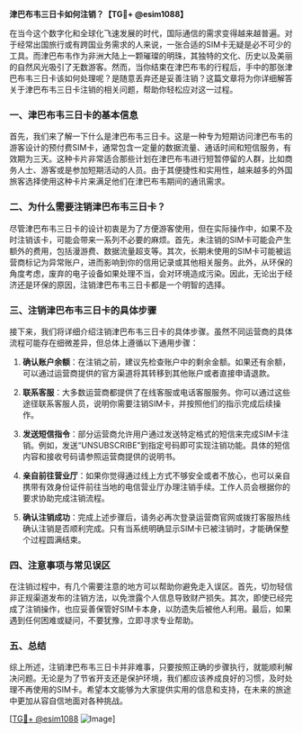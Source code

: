 **津巴布韦三日卡如何注销？【TG💪+ @esim1088】**

在当今这个数字化和全球化飞速发展的时代，国际通信的需求变得越来越普遍。对于经常出国旅行或有跨国业务需求的人来说，一张合适的SIM卡无疑是必不可少的工具。而津巴布韦作为非洲大陆上一颗璀璨的明珠，其独特的文化、历史以及美丽的自然风光吸引了无数游客。然而，当你结束在津巴布韦的行程后，手中的那张津巴布韦三日卡该如何处理呢？是随意丢弃还是妥善注销？这篇文章将为你详细解答关于津巴布韦三日卡注销的相关问题，帮助你轻松应对这一过程。

### 一、津巴布韦三日卡的基本信息

首先，我们来了解一下什么是津巴布韦三日卡。这是一种专为短期访问津巴布韦的游客设计的预付费SIM卡，通常包含一定量的数据流量、通话时间和短信服务，有效期为三天。这种卡片非常适合那些计划在津巴布韦进行短暂停留的人群，比如商务人士、游客或是参加短期活动的人员。由于其便捷性和实用性，越来越多的外国旅客选择使用这种卡片来满足他们在津巴布韦期间的通讯需求。

### 二、为什么需要注销津巴布韦三日卡？

尽管津巴布韦三日卡的设计初衷是为了方便游客使用，但在实际操作中，如果不及时注销该卡，可能会带来一系列不必要的麻烦。首先，未注销的SIM卡可能会产生额外的费用，包括漫游费、数据流量超支等。其次，长期未使用的SIM卡可能被运营商标记为异常账户，进而影响到你的信用记录或其他相关服务。此外，从环保的角度考虑，废弃的电子设备如果处理不当，会对环境造成污染。因此，无论出于经济还是环保的原因，注销津巴布韦三日卡都是一个明智的选择。

### 三、注销津巴布韦三日卡的具体步骤

接下来，我们将详细介绍注销津巴布韦三日卡的具体步骤。虽然不同运营商的具体流程可能存在细微差异，但总体上遵循以下通用步骤：

1. **确认账户余额**：在注销之前，建议先检查账户中的剩余金额。如果还有余额，可以通过运营商提供的官方渠道将其转移到其他账户或者直接申请退款。

2. **联系客服**：大多数运营商都提供了在线客服或电话客服服务。你可以通过这些途径联系客服人员，说明你需要注销SIM卡，并按照他们的指示完成后续操作。

3. **发送短信指令**：部分运营商允许用户通过发送特定格式的短信来完成SIM卡注销。例如，发送“UNSUBSCRIBE”到指定号码即可实现注销功能。具体的短信内容和接收号码请参照运营商提供的说明书。

4. **亲自前往营业厅**：如果你觉得通过线上方式不够安全或者不放心，也可以亲自携带有效身份证件前往当地的电信营业厅办理注销手续。工作人员会根据你的要求协助完成注销流程。

5. **确认注销成功**：完成上述步骤后，请务必再次登录运营商官网或拨打客服热线确认注销是否顺利完成。只有当系统明确显示SIM卡已被注销时，才能确保整个过程圆满结束。

### 四、注意事项与常见误区

在注销过程中，有几个需要注意的地方可以帮助你避免走入误区。首先，切勿轻信非正规渠道发布的注销方法，以免泄露个人信息导致财产损失。其次，即使已经完成了注销操作，也应妥善保管好SIM卡本身，以防遗失后被他人利用。最后，如果遇到任何困难或疑问，不要犹豫，立即寻求专业帮助。

### 五、总结

综上所述，注销津巴布韦三日卡并非难事，只要按照正确的步骤执行，就能顺利解决问题。无论是为了节省开支还是保护环境，我们都应该养成良好的习惯，及时处理不再使用的SIM卡。希望本文能够为大家提供实用的信息和支持，在未来的旅途中更加从容自信地面对各种挑战。

[[TG💪+ @esim1088](https://t.me/s/esim1088) ![Image](https://i.postimg.cc/4NQfJmqS/Snipaste-2025-05-13-00-14-12.png)]